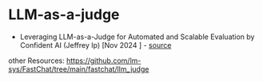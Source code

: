 # LLM-as-a-judge
* Leveraging LLM-as-a-Judge for Automated and Scalable Evaluation by Confident AI (Jeffrey Ip) [Nov 2024
] - [source](https://www.confident-ai.com/blog/why-llm-as-a-judge-is-the-best-llm-evaluation-method)

other Resources: 
https://github.com/lm-sys/FastChat/tree/main/fastchat/llm_judge
